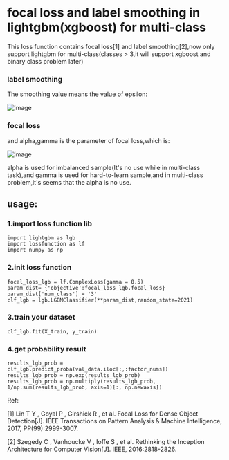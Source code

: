 # focal loss and label smoothing in lightgbm(xgboost) for multi-class
This loss function contains focal loss[1] and label smoothing[2],now only support lightgbm for multi-class(classes > 3,it will support xgboost and binary class problem later)

### label smoothing
The smoothing value means the value of epsilon:

![image](https://user-images.githubusercontent.com/55391817/113477986-93d47600-94b8-11eb-9cce-5ba7dccf0365.png)

### focal loss
and alpha,gamma is the parameter of focal loss,which is:

![image](https://user-images.githubusercontent.com/55391817/113478054-f4fc4980-94b8-11eb-81b5-b10014af1a53.png)

alpha is used for imbalanced sample(It's no use while in multi-class task),and gamma is used for hard-to-learn sample,and in multi-class problem,it's seems that the alpha is no use.


## usage:

### 1.import loss function lib
```
import lightgbm as lgb
import lossfunction as lf
import numpy as np
```
### 2.init loss function
```
focal_loss_lgb = lf.ComplexLoss(gamma = 0.5)
param_dist= {'objective':focal_loss_lgb.focal_loss}
param_dist['num_class'] = '3'
clf_lgb = lgb.LGBMClassifier(**param_dist,random_state=2021)
```
### 3.train your dataset
```
clf_lgb.fit(X_train, y_train)
```
### 4.get probability result
```
results_lgb_prob = clf_lgb.predict_proba(val_data.iloc[:,:factor_nums])
results_lgb_prob = np.exp(results_lgb_prob)
results_lgb_prob = np.multiply(results_lgb_prob, 1/np.sum(results_lgb_prob, axis=1)[:, np.newaxis])
```

Ref:

[1] Lin T Y ,  Goyal P ,  Girshick R , et al. Focal Loss for Dense Object Detection[J]. IEEE Transactions on Pattern Analysis & Machine Intelligence, 2017, PP(99):2999-3007.

[2] Szegedy C , Vanhoucke V , Ioffe S , et al. Rethinking the Inception Architecture for Computer Vision[J]. IEEE, 2016:2818-2826.
